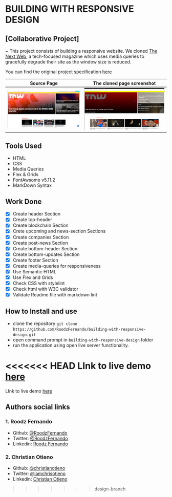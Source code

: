 # BUILDING WITH RESPONSIVE DESIGN

## [Collaborative Project]

~ This project consists of building a responsive website. We cloned [The Next Web](https://thenextweb.com/), a tech-focused magazine which uses media queries to gracefully degrade their site as the window size is reduced.

You can find the original project specification [here](https://www.theodinproject.com/courses/html5-and-css3/lessons/building-with-responsive-design)


|Source Page|The cloned page screenshot|
|:---:|:---:|
|![Screeenshot](./src/img/screenshot-2.png " TNW page screenshot")|![Screeenshot](./src/img/screenshot.png "Cloned TNW page screenshot")|

## Tools Used

- HTML
- CSS
- Media Queries
- Flex & Grids
- FontAwsome v5.11.2
- MarkDown Syntax

## Work Done

- [x] Create header Section
- [x] Create top-header
- [x] Create blockchain Section
- [x] Crete upcoming and news-section Sections
- [x] Create companies Section
- [x] Create post-news Section
- [x] Create bottom-header Section
- [x] Create bottom-updates Section
- [x] Create footer Section
- [x] Create media-queries for responsiveness
- [x] Use Semantic HTML
- [x] Use Flex and Grids
- [x] Check CSS with stylelint
- [x] Check html with W3C validator
- [x] Validate Readme file with markdown lint

## How to Install and use

- clone the repository `git clone https://github.com/RoodzFernando/building-with-responsive-design.git`
- open command prompt in `building-with-responsive-design` folder
- run the application using open live server functionality.

<<<<<<< HEAD
LInk to live demo [here](https://roodzfernando.github.io/building-with-responsive-design/)
=======
LInk to live demo [here](https://RoodzFernando.github.io/building-with-responsive-design/.)

## Authors social links

### 1. Roodz Fernando

- Github: [@RoodzFernando](https://github.com/RoodzFernando)
- Twitter: [@RoodzFernando](https://twitter.com/RoodzFernando)
- Linkedin: [Roodz Fernando](https://www.linkedin.com/in/roodz-fernando-fleurant/)

### 2. Christian Otieno

- Github: [@christianotieno](https://github.com/christianotieno)
- Twitter: [@iamchrisotieno](https://twitter.com/iamchrisotieno)
- Linkedin: [Christian Otieno](https://www.linkedin.com/in/christianotieno/)
>>>>>>> design-branch
